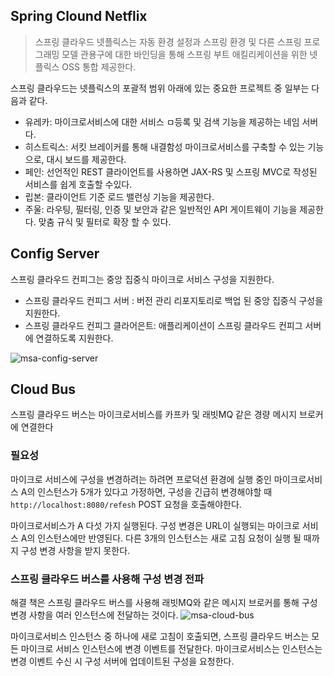 ## Spring Clound Netflix

> 스프링 클라우드 넷플릭스는 자동 환경 설정과 스프링 환경 및 다른 스프링 프로그래밍 모델 관용구에 대한 바인딩을 통해 스프링 부트 애킬리케이션을 위한 넷플릭스 OSS 통합 제공한다.

스프링 클라우드는 넷플릭스의 포괄적 범위 아래에 있는 중요한 프로젝트 중 일부는 다음과 같다.

* 유레카: 마이크로서비스에 대한 서비스 ㅁ등록 및 검색 기능을 제공하는 네임 서버다.
* 히스트릭스: 서킷 브레이커를 통해 내결함성 마이크로서비스를 구축할 수 있는 기능으로, 대시 보드를 제공한다.
* 페인: 선언적인 REST 클라이언트를 사용하면 JAX-RS 및 스프링 MVC로 작성된 서비스를 쉽게 호출할 수있다.
* 립본: 클라이언트 기준 로드 밸런싱 기능을 제공한다.
* 주울: 라우팅, 필터링, 인증 및 보안과 같은 일반적인 API 게이트웨이 기능을 제공한다. 맞춤 규식 및 필터로 확장 할 수 있다.

## Config Server
스프링 클라우드 컨피그는 중앙 집중식 마이크로 서비스 구성을 지원한다.

* 스프링 클라우드 컨피그 서버 : 버전 관리 리포지토리로 백업 된 중앙 집중식 구성을 지원한다.
* 스프링 클라우드 컨피그 클라어은트: 애플리케이션이 스프링 클라우드 컨피그 서버에 연결하도록 지원한다.

![msa-config-server](https://github.com/cheese10yun/spring-msa-demo/raw/master/assets/msa-config-server.png)

## Cloud Bus
스프링 클라우드 버스는 마이크로서비스를 카프카 및 래빗MQ 같은 경량 메시지 브로커에 연결한다

### 필요성
마이크로 서비스에 구성을 변경하려는 하려면 프로덕션 환경에 실행 중인 마이크로서비스 A의 인스턴스가 5개가 있다고 가정하면, 구성을 긴급히 변경해야할 때 `http://localhost:8080/refesh` POST 요청을 호출해야한다. 

마이크로서비스가 A 다섯 가지 실행된다. 구성 변경은 URL이 실행되는 마이크로 서비스 A의 인스턴스에만 반영된다. 다른 3개의 인스턴스는 새로 고침 요청이 실행 될 때까지 구성 변경 사항을 받지 못한다.

### 스프링 클라우드 버스를 사용해 구성 변경 전파
해결 책은 스프링 클라우드 버스를 사용해 래빗MQ와 같은 메시지 브로커를 통해 구성 변경 사항을 여러 인스턴스에 전달하는 것이다.
![msa-cloud-bus](https://github.com/cheese10yun/spring-msa-demo/raw/master/assets/msa-cloud-bus.png)

마이크로서비스 인스턴스 중 하나에 새로 고침이 호출되면, 스프링 클라우드 버스는 모든 마이크로 서비스 인스턴스에 변경 이벤트를 전달한다. 마이크로서비스는 인스턴스는 변경 이벤트 수신 시 구성 서버에 업데이트된 구성을 요청한다.
